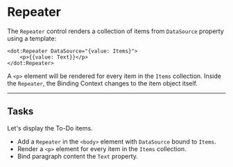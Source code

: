 ﻿---
Title: Repeater
Moniker: repeater
CodeTask:
    Path: 20_repeater.dothtml.csx
    Default: ToDo_10.dothtml
    Correct: ToDo_20.dothtml
    Dependencies:
        - ToDoViewModel_20.cs
---

# Repeater

The `Repeater` control renders a collection of items from `DataSource` property using a template:

```dothtml
<dot:Repeater DataSource="{value: Items}">
    <p>{{value: Text}}</p>
</dot:Repeater>
```

A `<p>` element will be rendered for every item in the `Items` collection. Inside the `Repeater`, the Binding Context changes to the item object itself.

---

## Tasks

Let's display the To-Do items.

- Add a `Repeater` in the `<body>` element with `DataSource` bound to `Items`.
- Render a `<p>` element for every item in the `Items` collection.
- Bind paragraph content the `Text` property.

